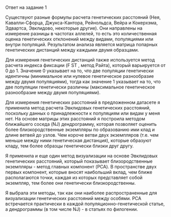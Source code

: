 Ответ на задание 1

Существуют разные формулы расчета генетических расстояний (Нея, Кавалли-Сфорца, Джукса-Кантора, Рейнольдса, Вейра и Кокерхэма, Эдвартса, Эвклидово, некоторые другие). Они направлены на измерение разницы в частотах аллелей, то есть это количественная оценка генетических отклонений между видами, популяциями или внутри популяций. Результатом анализа является матрица попарных генетических дистанций между каждыми двумя образцами.

Для измерения генетических дистанций также используется метод расчета индекса фиксации (F ST , метод Райта), который варьируется от 0 до 1. Значение 0 указывает на то, что две популяции генетически идентичны (минимальное или нулевое генетическое разнообразие между двумя популяциями), тогда как значение 1 указывает на то, что две популяции генетически различны (максимальное генетическое разнообразие между двумя популяциями).

Для измерения генетических расстояний в предложенном датасете я применила метод расчета Эвклидовых генетических расстояний, поскольку данных о принадлежности к популяциям или видам у меня нет. На основе матрицы этих расстояний я построила методом ближайшего соседа (NJ) дендрограмму, которая позволяет оценить более близкородственные экземпляры по образованию ими клад и длине ветвей до узлов. Чем короче ветви двух экземпляров (т.е. чем меньше между ними генетическая дистанция), которые образуют кладу, тем более образцы генетически близки друг другу.

Я применила и еще один метод визуализации на основе Эвклидовых генетических расстояний, который показывает близородственные экземпляры - метод главных компонент (PCA). В пространстве двух первых компонент, которые вносят наибольший вклад, чем ближе располагаются точки, каждая из которых представляет собой экземпляр, тем более они генетически близкородственны.

Я выбрала эти методы, так как они наиболее распространенные для визуализации генетических расстояний между особями. PCA встречается практически в каждой популяционно-генетической статье, а дендрограммы (в том числе NJ) - в статьях по филогении.
